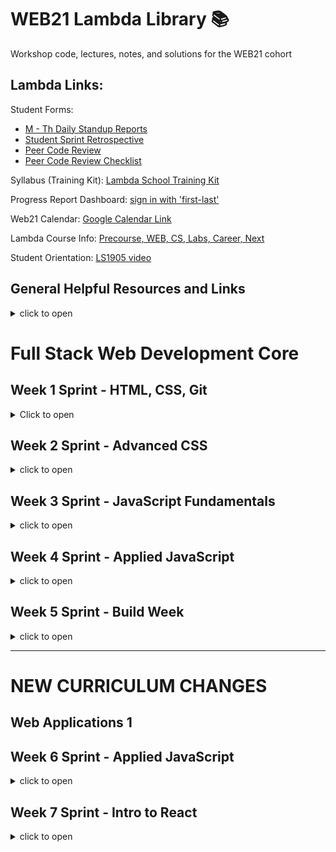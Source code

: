 # WEB21 Lambda Library 📚

Workshop code, lectures, notes, and solutions for the WEB21 cohort




## Lambda Links:


Student Forms:
- [M - Th Daily Standup Reports](https://airtable.com/shr8ZYuNjevMLRsxI)
- [Student Sprint Retrospective](https://airtable.com/shruSVU97eR6CHE5A)
- [Peer Code Review](https://airtable.com/shrVBzrhkcT6GqExr)
- [Peer Code Review Checklist](https://github.com/LambdaSchool/Peer-Code-Review-Checklist)

Syllabus (Training Kit): [Lambda School Training Kit](https://learn.lambdaschool.com/)

Progress Report Dashboard: [sign in with 'first-last'](https://dashboards.lambdaschool.com/students/)

Web21 Calendar: [Google Calendar Link](https://calendar.google.com/calendar/r?cid=bGFtYmRhc2Nob29sLmNvbV9zOWthNm9wMnU2cG43ZzkwNHNoNjJucTVza0Bncm91cC5jYWxlbmRhci5nb29nbGUuY29t)

Lambda Course Info: [Precourse, WEB, CS, Labs, Career, Next](https://learn.lambdaschool.com/course/cs-fsw)

Student Orientation: [LS1905 video](https://youtu.be/i2FlKBBZtS0)


## General Helpful Resources and Links

<details><summary>click to open</summary>

Technical
- [CodePen](https://codepen.io/)
- [repl.it](https://repl.it)
- [JS Fiddle](https://jsfiddle.net/)
- [JSBin](http://jsbin.com/)
- [OneTab-Tab Manager - Chrome Extension](https://chrome.google.com/webstore/detail/onetab/chphlpgkkbolifaimnlloiipkdnihall?hl=en)
- [How To Install VSCode Extensions](https://www.youtube.com/watch?v=PmdbndOoKq4)
- [Emmet autofill in VSCode](https://code.visualstudio.com/docs/editor/emmet)
- [Emmet for most IDE's](https://emmet.io/)
- [ESLint | Code spell-checker](http://www.jslint.com/help.html)
- [Prettier | Code Formatter](https://prettier.io/)
- [VSCode shortcuts](https://code.visualstudio.com/shortcuts/keyboard-shortcuts-windows.pdf)
- [Rubber Duck Debugging](https://rubberduckdebugging.com/)
- [DevDocs](https://devdocs.io/)
- [GitHub BitBucket HTML Preview](https://htmlpreview.github.io/)

Personal Development
- [The Pomodoro Technique®](https://francescocirillo.com/pages/pomodoro-technique)
- [How to be great at asking coding questions](https://medium.com/@gordon_zhu/how-to-be-great-at-asking-questions-e37be04d0603)
- [How to ask good questions as a developer](https://dev.to/frontendmentor/how-to-ask-good-questions-as-a-developer-51j5)
- [How to ask good coding questions | Zell Liew](https://zellwk.com/blog/asking-questions/)
- [Good Engineering practices while working solo](https://blog.bitsrc.io/good-engineering-practices-while-working-solo-ad872e727af4)
- [Procrastination fears](https://zenhabits.net/procrastination-fears/)
- [Suicide Prevention Online Chat](http://chat.suicidepreventionlifeline.org/GetHelp/LifelineChat.aspx)
- [Post bootcamp job search story](https://www.freecodecamp.org/news/5-key-learnings-from-the-post-bootcamp-job-search-9a07468d2331/)
- [podcast | tricky conversation tone](https://www.askamanager.org/2018/04/what-your-tone-should-sound-like-in-tricky-work-conversations.html)
- [podcast | tone as a boss](https://www.askamanager.org/2018/07/what-should-your-tone-sound-like-when-youre-the-boss.html)

Job Search and Interviewing
- [CtCI-6th-Edition-JavaScript: Cracking the Coding Interview 6th Ed.](https://github.com/careercup/CtCI-6th-Edition-JavaScript)
- [remote.co | Remote Jobs](https://remote.co/remote-jobs/)
- [angelList | Tech & Startup Jobs](https://angel.co/jobs)
- [FlexJobs | Remote and Flexible Jobs](https://www.flexjobs.com/)

</details>



# Full Stack Web Development Core


## Week 1 Sprint - HTML, CSS, Git

<details><summary>Click to open</summary>

#### Day 1 (Tue May 28): User Interface 1 & 2

##### Training Kit Weekly Sprint Overview: [Intro to UI & Git](https://learn.lambdaschool.com/fsw/sprint/recfwzvi7qhma7xbg)
##### Training Kit Pre-Work: [User Interface 1](https://learn.lambdaschool.com/fsw/module/recl0IyzS2Vl89lZa/)
##### Training Kit Pre-Work: [User Interface 2](https://learn.lambdaschool.com/fsw/module/recGvXyWT6AvGtMHR/)

Topic | Lecture
------|---------
UI 1 & 2 | [🎥][UI 1&2L]

Utilities
* [Codepen](https://codepen.io/)
* [Repl.it](http://repl.it/)
* [PerfectPixel - Chrome Extension][PerfectPixel]
* [Pesticide - Chrome Extension][https://chrome.google.com/webstore/detail/pesticide-for-chrome/bblbgcheenepgnnajgfpiicnbbdmmooh?hl=en-US]
* [Git/Github Flow cheatsheet - Google Docs](https://docs.google.com/document/d/13qS0FImmfZ7rIAGHnu1_7R1Z8GiCrATAXTbgfw4x8XA/edit)

Helpful Resources & Links
* HTML:
  * [📖 HTML Basics](https://developer.mozilla.org/en-US/docs/Learn/Getting_started_with_the_web/HTML_basics)
  * [📓 SEMrush.com - How to Use Semantic HTML5](https://www.semrush.com/blog/semantic-html5-guide/)
  * [📓 Semantic HTML Tutorial | HTML & CSS Is Hard](https://internetingishard.com/html-and-css/semantic-html/)
  * [🎨 A Single Div](https://a.singlediv.com/)
  * [📘 The W3C Markup Validation Service](https://validator.w3.org/)

* CSS:
  * [📖 CSS Basics](https://developer.mozilla.org/en-US/docs/Learn/Getting_started_with_the_web/CSS_basics)
  * [🍽 CSS Diner - Where we feast on CSS Selectors!](https://flukeout.github.io/)
  * [🐠 SpeciFISHity (CSS Specificity)](http://www.standardista.com/css3/css-specificity/)
  * [CSS Tools: Reset CSS](https://meyerweb.com/eric/tools/css/reset/)
  * [📌 Color Picker online | hex Color Picker | html Color Picker](https://imagecolorpicker.com/)
  * [📌 OSX Color Picker](https://support.apple.com/guide/digital-color-meter/welcome/mac)
  * [📘 The W3C CSS Validation Service](https://jigsaw.w3.org/css-validator/)
  * [📝 WhatFont - Chrome Extension](https://chrome.google.com/webstore/detail/whatfont/jabopobgcpjmedljpbcaablpmlmfcogm?hl=en)

[UI 1&2L]: https://youtu.be/qWe8gXvC8KU
[PerfectPixel]: https://chrome.google.com/webstore/detail/perfectpixel-by-welldonec/dkaagdgjmgdmbnecmcefdhjekcoceebi?hl=en


#### Day 2 (Wed May 29): User Interface 3

##### Training Kit Pre-Work: [User Interface 3](https://learn.lambdaschool.com/fsw/module/recaVbBZhh8BTyMdM/)

Topic | Lecture | Code
------|---------| -----
UI 3 | [🎥][UI3L] | [⚙️][UI3C]

Helpful Resources & Links
* CSS flexbox:
  * [📖 Guide to Flexbox](https://css-tricks.com/snippets/css/a-guide-to-flexbox/)
  * [🐸 Flexbox Froggy](https://flexboxfroggy.com/)
  * [☢️ Flexbox Zombies](https://flexboxzombies.com/p/flexbox-zombies)
  * [🛡️ Flexbox Defense](http://www.flexboxdefense.com/)
  * [🦆 Quackit-Flexbox Examples](https://www.quackit.com/css/flexbox/examples/flexbox_website_layout_examples.cfm)
  * [👱🏻 Flexbox - Wes Bos free 20 video series](https://flexbox.io/)
  * [💪 FLEX: A simple visual cheatsheet for flexbox](http://flexbox.malven.co/)

* CSS Grid:
  * [🥕 Grid Garden](https://cssgridgarden.com/)
  * [🌸 CSS Zen Garden](http://csszengarden.com/)
  * [🐞 Grid Critters](http://www.gridcritters.com/)
  * [CSS Grid Layout Crash Course](https://www.youtube.com/watch?v=jV8B24rSN5o)
  * [👱🏻 CSS Grid - Wes Bos free video series](https://cssgrid.io/)
  * [CSS Grid mockup](https://cssgrid-generator.netlify.com/)

[UI3L]: https://youtu.be/sKpqyf1p5DY
[UI3C]:https://codepen.io/justsml/pen/LoJoVq?editors=0100


### Day 3 (Thu May 30): Git for Web Development

##### Training Kit Pre-Work: [Git for Web Dev](https://learn.lambdaschool.com/fsw/module/recudrqsgpwcepcms)

Topic | Lecture | Code
------|---------|-----------
Git for WD | [🎥][GitL] | -

Utilities
* [🐙 Octotree - Chrome Extension][octotree]

Helpful Resource Links
* Git/GitHub:
  * [Git - Download](https://git-scm.com/download/)
  * [Learn Git Branching](https://learngitbranching.js.org/)
  * [🐙 Github/Git Cheatsheet](https://github.github.com/training-kit/downloads/github-git-cheat-sheet.pdf)
  * [Git Cheat Sheet](https://www.git-tower.com/blog/git-cheat-sheet)
  * [A list of GUIs](https://git-scm.com/downloads/guis)
  * [🌳 Sourcetree | Free Git GUI for Mac and Windows](https://www.sourcetreeapp.com/)
  * [Atlassian | Git tutorials, workflows and commands](https://www.atlassian.com/git)
  * [🐙 GitHub | Caching your GitHub password in Git](https://help.github.com/en/articles/caching-your-github-password-in-git)
  * [🐙 GitHub | Connecting to GitHub with SSH](https://help.github.com/en/articles/connecting-to-github-with-ssh)
  * [YouTube | How To Setup SSH for GitHub](https://www.youtube.com/watch?v=3aKda-oXWc8)
  * [💩 Oh, shit, git!](https://ohshitgit.com/)
  * [Learn git concepts, not commands](https://dev.to/unseenwizzard/learn-git-concepts-not-commands-4gjc)
* Terminal/Command Line:
  * [🎓 Command Line 101](https://www.git-tower.com/learn/git/ebook/en/command-line/appendix/command-line-101)
  * [Command Line Cheat Sheet](https://www.git-tower.com/blog/command-line-cheat-sheet/)
  * [Oh-My-ZSH cheatsheet](https://github.com/robbyrussell/oh-my-zsh/wiki/Cheatsheet)
  * [Emmet Cheat Sheet](https://docs.emmet.io/cheat-sheet/)

[GitL]: https://youtu.be/qWe8gXvC8KU
[octotree]: https://chrome.google.com/webstore/detail/octotree/bkhaagjahfmjljalopjnoealnfndnagc?hl=en-US


#### Day 4 (Fri May 31): Sprint Challenge - CSS, Flexbox

##### [GitHub link: Sprint-Challenge--User-Interface](https://github.com/LambdaSchool/Sprint-Challenge--User-Interface)
##### Career Development: [LS1905 2nd Orientation](https://youtu.be/upvCDyefikE)

</details>




## Week 2 Sprint - Advanced CSS

<details><summary>click to open</summary>

##### Training Kit Weekly Sprint Overview: [Advanced CSS](https://learn.lambdaschool.com/fsw/sprint/recixiqgpgmdj81ms)
##### Training Kit Career Development: [Intro to Careers and the Tech Landscape](https://learn.lambdaschool.com/cd/sprint/recFsbIJCXzTlWydm)
##### Career Development Lecture: [Intro to Careers and the Tech Field](https://youtu.be/jX5f-yygH9k)
##### Training Kit Pre-Work: [Responsive Design 1](https://learn.lambdaschool.com/fsw/module/recudrqsgpwcepcms)

#### Day 5 (Mon Jun 3): Responsive Design 1

Topic | Lecture | Code | Slido | Solution
------|---------|------|-------|--------
RD 1 | [🎥][RD1L] | [⚙️][RD1C] | [📊][RD1S]| [🔐][RD1sol]

Helpful Resource Links
* [Xcode phone simulator](https://itunes.apple.com/us/app/xcode/id497799835?mt=12)
* [Blisk - Windows phone simulator](https://blisk.io/)
* [Window Resizer - Chrome Extension](https://chrome.google.com/webstore/detail/window-resizer/kkelicaakdanhinjdeammmilcgefonfh?hl=en)
* [Window Resizer – 🦊 Firefox Extension](https://addons.mozilla.org/en-US/firefox/addon/window-resizer-webextension/?src=search)
* [PerfectPixel – 🦊 Firefox Extension](https://addons.mozilla.org/en-US/firefox/addon/perfectpixel/?src=search)
* [Media Genesis | Popular Screen Resolutions](https://mediag.com/blog/popular-screen-resolutions-designing-for-all/)
* [Responsive Web Design - Learn to Code Advanced HTML & CSS](https://learn.shayhowe.com/advanced-html-css/responsive-web-design/)
* [Design Principles](https://webfieldmanual.com/design.html)

[RD1L]:https://youtu.be/K0JLBvHS4QU
[RD1C]:https://codepen.io/lambdaschool/pen/MdLdZb?editors=1100
[RD1S]:https://app.sli.do/event/xh7ivch8
[RD1sol]:https://codepen.io/lambdaschool/pen/84e04cc06a5d40b5398e8b6bcf0ce168



#### Day 6 (Tue Jun 4): Responsive Design 2

##### Training Kit Pre-work: [Responsive Design 2](https://learn.lambdaschool.com/fsw/module/rece3iqptdxavi0dw)

Topic | Lecture | Code | Slido
------|---------|------|-------
RD 1 | [🎥][RD2L] | [⚙️][RD2C] | [📊][RD2S]

Helpful Resource Links
* [📐 Font sizing with rem - Snook.ca](https://snook.ca/archives/html_and_css/font-size-with-rem)
* [📐 Guide: EM vs REM vs PX. Which should you use?](https://engageinteractive.co.uk/blog/em-vs-rem-vs-px)
* [📐 CSS Font Sizing: Pixels vs Em vs Rem vs Percent vs Viewport Units][CSS Font Sizing]
* [📱 Rethinking the Mobile Web by Yiibu](https://www.slideshare.net/bryanrieger/rethinking-the-mobile-web-by-yiibu/)
* [HTML5 UP! Responsive HTML5 and CSS3 Site Templates](https://html5up.net/)
* [Responsive CSS Flexbox Designs](https://webdevtrick.com/responsive-css-flexbox/)
* [🖼 Unsplash | Free Stock Images](https://unsplash.com/)
* [🖼 Pexels | Free stock photos](https://www.pexels.com/)
* [🖼 Barnimages | Free Stock Photos](https://barnimages.com/)
* [🎨 Paletton | Color Scheme Designer](http://paletton.com/)
* [FontAwesome | Icon gallery](https://fontawesome.com/icons?d=gallery)
* [🐙 GitHub Pages | Host a site directly from your repo](https://pages.github.com/)
* [GSAP, the standard for JavaScript HTML5 animation | GreenSock](https://greensock.com/)
* [Netlify: All-in-one platform for automating modern web projects.](https://netlify.com/)

[RD2L]:https://youtu.be/lICEmlVEFxk
[RD2C]:https://codepen.io/justsml/pen/joJjXm?editors=1100
[RD2S]:https://app.sli.do/event/rabelpjr
[CSS Font Sizing]:https://medium.com/@madhum86/css-font-sizing-pixels-vs-em-vs-rem-vs-percent-vs-viewport-units-b1485716afe7

#### Day 7 (Wed Jun 5): Preprocessing 1

##### Training Kit Pre-Work: [Preprocessing 1](https://learn.lambdaschool.com/fsw/module/reculyBhIYkuoBRqh/)

Topic | Lecture | Code
------|---------|------
PP1 | [🎥][PP1L] | [⚙️][PP1C]

Helpful Resource Links
* [Getting Started with LESS.js](http://lesscss.org/)
* [🔍 Color Identifier](http://chir.ag/projects/name-that-color)
* [ColorPick | Chrome Ext](https://chrome.google.com/webstore/detail/colorpick-eyedropper/ohcpnigalekghcmgcdcenkpelffpdolg?hl=en)
* [🖍 ColorSpace | CSS Gradient Color Generator](https://mycolor.space/gradient?ori=to+right+top&hex=%23099FD4&hex2=%23D012EB&sub=1)
* [😎 Coolers | color scheme generator](https://coolors.co/)
* [🤖 AI color palette generator](http://colormind.io/)
* [🎨 Adobe | Color Wheel](https://color.adobe.com/create/color-wheel/)
* [10 LESS CSS Examples you should steal](https://mayvendev.com/blog/10-less-css-examples-you-should-steal-for-your-projects)

[PP1L]:https://youtu.be/VNvtgU0YJfU
[PP1C]:https://codepen.io/justsml/pen/qGGBdP


#### Day 8 (Thur Jun 6): Preprocessing 2

##### Training Kit Pre-Work: [Preprocessing 2] (https://learn.lambdaschool.com/fsw/module/rec1hRu3bO6L0uxn2/)

Topic | Lecture | slido | Code
------|---------|-------|-----
PP2 | [🎥][PP2C] | [📊][PP2S] | [⚙️][PP2C]

Helpful Resource Links
* [CSS Tricks | Useful CSS3 LESS Mixins](https://css-tricks.com/snippets/css/useful-css3-less-mixins/)
* [📚 LESS Function Library](http://lesscss.org/functions/)
* [MDN | CSS Overflow](https://developer.mozilla.org/en-US/docs/Web/CSS/overflow)
* [less-watch-compiler source code](https://github.com/jonycheung/deadsimple-less-watch-compiler)

[PP2L]:https://youtu.be/edR6WhgRZ90
[pp2S]:https://app.sli.do/event/37bipwye
[PP2C]:https://codepen.io/justsml/pen/YbozVa


#### Day 9 (Fri Jun 7): Sprint Challenge - Media Queries, pre-processors

</details>






## Week 3 Sprint - JavaScript Fundamentals

<details><summary>click to open</summary>

#### Day 10 (Mon Jun 10): JavaScript 1

##### Training Kit Weekly Sprint Overview: [JavaScript Fundamentals](https://learn.lambdaschool.com/fsw/sprint/recclZwJxMU8kUngT)

##### Career Development: [Team Dynamics and Feedback](https://youtu.be/qJ1OYfsBri4)

##### Training Kit Pre-Work: [JavaScript 1](https://learn.lambdaschool.com/fsw/module/recCT3KJYTIRYwQMh/)

Topic | Lecture | Slido | Guided Project
------|---------|-------|--------------
JS 1 | [🎥][JS1L] | [📊][JS1S] [⚙️][JS1C]

Solutions | Code
----------|------
Objects   | [🔐](https://codepen.io/lambdaschool/pen/cf6f87c54714773bb313da58f696197f?editors=0010)
Arrays    | [🔐](https://codepen.io/lambdaschool/pen/62df2a0d481e9a045ae5c012ff44efab?editors=0010)
ES6 Function | [🔐](https://codepen.io/lambdaschool/pen/ddfe8ceb27e5ec57eecebef59d239dcf?editors=0010)

Helpful Resource Links
* [var, let or const?](https://hackernoon.com/js-var-let-or-const-67e51dbb716f)
* [Code Runner for VSCode](https://marketplace.visualstudio.com/items?itemName=formulahendry.code-runner)
* [🍐 Article on Pair Programming](https://hackernoon.com/a-pair-is-better-than-one-e9d4514add9f)
* [JS Built-in Functions](https://www.tutorialspoint.com/javascript/javascript_builtin_functions.htm)
* [➡️ When not to use arrow funcs](https://wesbos.com/arrow-function-no-no/)

[JS1L]:https://youtu.be/idRFLPnQ7QU
[JS1S]:https://app.sli.do/event/k7cycfcl
[JS1C]:https://repl.it/@justsml/Web21-JS-Is-Magic

#### Day 11 (Tues Jun 11): JavaScript 2

##### Training Kit Pre-Work: [JavaScript 2](https://learn.lambdaschool.com/fsw/module/rec1oaBmEoSilO2yf/)

Topic | Lecture | slido | Code | Guided Project
------|---------|-------|------|---------------
JS 2  | [🎥][JS2L] | [📊][JS2S] | [⚙️][JS2C] | [⚙️][JS2P]

Solutions | Code
----------|------
Callbacks | [🔐](https://codepen.io/lambdaschool/pen/49562e7cfe889123d48be0351d225b5f)
Array Methods | [🔐](https://codepen.io/lambdaschool/pen/4619a4477cefcbf288b1534eafd3bd3b)
Closures  | [🔐](https://codepen.io/lambdaschool/pen/be333bfa58bc5118241c5d6f18fffc8b?editors=0010)

Helpful Resource Links
* [👟 Code Runner - VSCode Extension](https://marketplace.visualstudio.com/items?itemName=formulahendry.code-runner)
* [Traversy Media | HoF & Arrays](https://www.youtube.com/watch?v=rRgD1yVwIvE&t=1025s)
* [Useful Docs for Front-End Devs](https://link.medium.com/V6mnJQ2WqX)
* [Techsith | Closure Tutorial](https://www.youtube.com/watch?v=71AtaJpJHw0)
* [Techsith | Callbacks Tutorial](https://www.youtube.com/watch?v=pTbSfCT42_M&amp;t=138s)
* [FCC | map method to extract data from an array](https://learn.freecodecamp.org/javascript-algorithms-and-data-structures/functional-programming/use-the-map-method-to-extract-data-from-an-array)
* [Build Array Methods from Scratch](https://scotch.io/tutorials/coding-exercise-build-javascript-array-methods-from-scratch)
* [Callback Examples by Lambda Student](https://repl.it/@sdoylelambda/Callback-Cheat-Sheet)
* [💛 MPJ | Closures](https://youtu.be/CQqwU2Ixu-U)
* [🏊‍ Deep Dive on Closure](https://medium.com/dailyjs/i-never-understood-javascript-closures-9663703368e8)
* [🚂 Coding Train Closures walkthrough](https://youtu.be/-jysK0nlz7A)
* [Simple Closures](http://javascriptissexy.com/understand-javascript-closures-with-ease/)
* [FCC | Article on Closures](https://medium.freecodecamp.org/lets-learn-javascript-closures-66feb44f6a44)
* [FCC | Functional Programming](https://learn.freecodecamp.org/javascript-algorithms-and-data-structures/functional-programming/use-the-map-method-to-extract-data-from-an-array)
* [FCC | OOP & Closures](https://learn.freecodecamp.org/javascript-algorithms-and-data-structures/object-oriented-programming/use-closure-to-protect-properties-within-an-object-from-being-modified-externally/)
* [MDN | JS OOP for beginners](https://developer.mozilla.org/en-US/docs/Learn/JavaScript/Objects/Object-oriented_JS)

[JS2L]:https://youtu.be/LgZmnDVVTCg
[JS2S]:https://app.sli.do/event/lkhfoqwf
[JS2C]:https://repl.it/@justsml/Web21-Callbacks
[JS2P]:https://repl.it/@justsml/Web21-JS-II

#### Day 12 (Wed Jun 12): JavaScript 3

##### Training Kit Pre-Work: [JavaScript 3](https://learn.lambdaschool.com/fsw/module/rec0AWuNLezbpit7m/)

Topic | Lecture | Guided Project | Breakout Code
------|---------|----------------|-------------
JS3   | [🎥][JS3L] | [⚙️][JS3C] | [⚙️][JS3B]

Helpful Resource Links
* [🐶 Tyler McGuiness | WTF is 'this'](https://youtu.be/zE9iro4r918)
* [The Net Ninja | Prototype](https://www.youtube.com/watch?v=Fsp42zUNJYU)
* [📑 JS Cheat Sheet](https://websitesetup.org/javascript-cheat-sheet/)
* [🚂 The Coding Train | Prototypes in JS 2017](https://www.youtube.com/watch?v=hS_WqkyUah8&amp=&t=502s)
* [🚂 The Coding Train | Prototype Inheritance 2019](https://www.youtube.com/watch?v=CpmE5twq1h0)
* [Udemy | Web Dev Course](https://www.udemy.com/complete-web-development-course/learn/lecture/3920874?start=0#overview)
* [Mock data generator](https://mockaroo.com/)
* [8 Must-know JS Array Methods](https://www.youtube.com/watch?v=R8rmfD9Y5-c)

[JS3L]:https://youtu.be/2mUtMw-tR6M
[JS3C]:https://repl.it/@justsml/Web21-JS-III
[JS3B]:https://repl.it/@justsml/Practice-Explicit-binding


#### Day 13 (Thu Jun 13): JavaScript 4

##### Training Kit Pre-Work: [JavaScript 4](https://learn.lambdaschool.com/fsw/module/recyS588eOvVUKAMc/)

Topic | Lecture | Slido | Guided Project | Breakout Challenge | Breakout Solution
------|---------|-------|----------------|--------------------|-----------
JS 4  | [🎥][JS4L]|[📊][JS4S]|[⚙️][JS4P] | [⚙️][JS4C] | [🔐][JS4CS]

Solution | Code
---------|-----
Classes  | [🔐](https://codepen.io/lambdaschool/pen/9fb304ca3c9270824be8e9f2d20998dc?editors=0012)


Helpful Resource Links
* [Traversy Media | OOP Crash course](https://youtu.be/vDJpGenyHaA)
* [💛MPJ/Fun Fun Function | Object Creation](https://www.youtube.com/playlist?list=PL0zVEGEvSaeHBZFy6Q8731rcwk0Gtuxub)
* [💛MPJ/Fun Fun Function | Compostion over Inheritance](https://www.youtube.com/watch?v=wfMtDGfHWpA)
* [JS Fundamentals Study Guide by Lambda PM](https://codepen.io/x-zen/pen/PrPKLQ)
* [Code Step-through Visualizer](http://pythontutor.com/)
* [snapshot drawing tool](http://snappy-app.com/)
* [JS class inheritance](https://javascript.info/class-inheritance)
* [Evolution of Callbacks, Promises and Async/Await](https://www.youtube.com/watch?v=gB-OmN1egV8)
* [Formatting Markdown Files](https://guides.github.com/features/mastering-markdown/)
* [Travery Media | Classes and Inheritance](https://www.youtube.com/watch?v=RBLIm5LMrmc)

[JS4L]:https://youtu.be/OQE8iimr8CQ
[JS4S]:https://app.sli.do/event/isnvtpyv
[JS4P]:https://repl.it/@justsml/Web21-JS-IV
[JS4C]:https://repl.it/@justsml/Web21-JS-IV-Breakout-Challenge
[JS4CS]:https://repl.it/@kristinbarr/Web21-JS-IV-Breakout-Challenge

#### Day 14 (Fri Jun 14): Sprint Challenge - JavaScript Fundamentals

 ##### [Sprint-Challenge: JS Fundamentals]()

  </details>







## Week 4 Sprint - Applied JavaScript

<details><summary>click to open</summary>

#### Day 15 (Mon Jun 17): DOM 1

##### Career Development: [Financial Planning, Offers, and Negotiations](https://youtu.be/L-UX0pkVuVc)

Helpful Career Development Links:
* [Money Budgeting blog](https://www.mrmoneymustache.com/)
* [Budgeting Spreadsheet](https://docs.google.com/spreadsheets/d/1Avpn9zSrcvMbWCr7FomzHRuPHGAOTnc3tZ_x7nwNb2c/edit?usp=sharing)
* [You need a budget](https://www.youneedabudget.com/)
* [Simple | Online Banking With Built-In Budgeting & Saving Tools](https://www.simple.com/)

##### Training Kit Weekly Sprint Overview: [Applied JS](https://learn.lambdaschool.com/fsw/sprint/recPSZMPrmESUYo2C)

##### Training Kit Pre-Work: [DOM 1](https://learn.lambdaschool.com/fsw/module/rectn5PUU5ubcQkPu/)

Topic | Lecture | Slido | Guided Project | Project Solution
------|---------|-------|----------------|-----------------
DOM 1 |[🎥][DOM1L]|[📊][DOM1S]|[⚙️][DOM1C]|[🔐][DOM1sol]

Helpful Resource Links:
* [Live DOM viewer](https://software.hixie.ch/utilities/js/live-dom-viewer/)
* [Eloquent JS - DOM](https://eloquentjavascript.net/14_dom.html)
* [MDN | 'document' docs](https://developer.mozilla.org/en-US/docs/Web/API/Document)
* [MDN | DOM](https://developer.mozilla.org/en-US/docs/Web/API/Document_Object_Model)
* [MDN | NodeList](https://developer.mozilla.org/en-US/docs/Web/API/NodeList)
* [MDN | Node.textContent](https://developer.mozilla.org/en/docs/Web/API/Node/textContent)
* [FCC | JavaScript ES6, ES7, ES8 (Full Course)](https://www.youtube.com/watch?v=nZ1DMMsyVyI)
* [mmtuts | Event Listeners and Events in JS](https://www.youtube.com/watch?v=jqU3uaRgQyQ)
* [Preventing cross-site scripting attacks when using innerHTML](https://gomakethings.com/preventing-cross-site-scripting-attacks-when-using-innerhtml-in-vanilla-javascript/)

[DOM1L]:https://youtu.be/2Vu09Wmy08A
[DOM1S]:https://app.sli.do/event/bphrdakg
[DOM1C]:https://codepen.io/kbarr/pen/MMJqbW
[DOM1sol]:https://codepen.io/lambdaschool/pen/16f3967e2c9436b589c5c6c63e8efe5f?editors=0010


#### Day 16 (Tues Jun 18): DOM 2

##### Training Kit Pre-Work: [DOM 2](https://learn.lambdaschool.com/fsw/module/recJWv3RIfa4NFXbn/)

Topic | Lecture | slido | Guided Project | Breakout Challenge
------|---------|-------|----------------|-------------------
DOM 2 |[🎥][DOM2L]|[📊][DOM2S]|[⚙️][DOM2C]|[⚙️][DOM2B]

Helpful Resource Links
* [Dan Levy | Intro to JS Events](https://youtu.be/187vctOVhPg)
* [Dan Levy | Intro to JS Events Draft 1](https://youtu.be/ULSxBLOdhBM)
* [FCC | Event Listeners with Beau](https://www.youtube.com/watch?v=F3odgpghXzY)
* [W3Schools | DOM event listener](https://www.w3schools.com/js/js_htmldom_eventlistener.asp)
* [Bubbling and Capturing](http://javascript.info/bubbling-and-capturing)
* [Sitepoint | Event Bubbling and Propogation](https://www.sitepoint.com/event-bubbling-javascript/)
* [StackOv | Difference between HTMLCol, NodeList, arrs of objs](https://stackoverflow.com/questions/15763358/difference-between-htmlcollection-nodelists-and-arrays-of-objects)
* [Josh Knell | DOM 2 lecture](https://youtu.be/rfy9ULTXK-4)

[DOM2L]:https://youtu.be/36zE1Oz743g
[DOM2S]:https://app.sli.do/event/dniy2gac
[DOM2C]:https://codepen.io/kbarr/pen/dBNqXz
[DOM2B]:https://codepen.io/kbarr/pen/mZRGPX




#### Day 17 (Wed Jun 19): Components 1

##### Training Kit Pre-Work: [Components 1](https://learn.lambdaschool.com/fsw/module/rec847sNXZX9CVDNl/)

Topic | Lecture | slido | Guided Project | Guided Solution
------|---------|-------|----------------|----------------
Components 1|[🎥][COM1L]|[📊][COM2S]|[⚙️][COM1C]|[🔐][COM1sol]

Helpful Resource Links
* [How to Create Tabs with Vanilla JavaScript](https://www.youtube.com/watch?v=rSEgjpMZXIc)
* [5 Stages of learning](https://zellwk.com/blog/stages-of-learning/)
* [Animista | CSS Animations](http://animista.net/)
* [CS10 JOsh Knell | Greensock intro](https://youtu.be/L3xT_etgz9g)
* [Josh Knell | Components 1 Lecture](https://www.youtube.com/watch?v=7y8dBVzBm5s)

[COM1L]:https://youtu.be/_wzOcMTzPbY
[COM2S]:https://app.sli.do/event/x67jo2nh
[COM1C]:https://codepen.io/kbarr/pen/vqgejB
[COM1sol]:https://codepen.io/kbarr/pen/pXNqJz


#### Day 18 (Thu Jun 20): Components 2

##### Training Kit Pre-Work: [Components 2](https://learn.lambdaschool.com/fsw/module/recd6kDKS6eMapSRq/)

Topic | Lecture | Slido | Guided Proj(Accordian) | Guided Proj Solution
------|---------|-------|----------------|--------------------
Components 2|[🎥][COM2L]|[📊][COM2S]|[⚙️][COM2C]|[🔐][COM2sol]

Helpful Resource Links
* [CSS Tricks | #20: Data! data-*! .data()! .attr(data-*)!](https://css-tricks.com/lodge/learn-jquery/20-data-data-data-attrdata/)
* [Custom Data Attributes HTML JS CSS Tutorial](https://www.youtube.com/watch?v=3r7dkLersKA)

[COM2L]:https://youtu.be/NDxFtts4zjs
[COM2S]:https://app.sli.do/event/x9kogsnr
[COM2C]:https://codepen.io/kbarr/pen/KjaxVL
[COM2sol]:https://codepen.io/kbarr/pen/EBZePK


#### Day 19 (Fri Jun 21): Sprint Challenge - Applied JavaScript

##### [GitHub Link: Sprint-Challenge-Applied-Javascript](https://github.com/LambdaSchool/Sprint-Challenge-Applied-Javascript)

  </details>




## Week 5 Sprint - Build Week

<details><summary>click to open</summary>

#### Build Week Docs

* [Build Week: Culture Document](https://www.notion.so/Build-Week-Culture-Document-19e679fc1a284b668d8132dd8d7228cd)

* [Build Week Milestones](https://www.notion.so/Build-week-Schedule-and-Daily-Milestones-7f0aca2ad598459fa4492fdac9881d5b)

* [Build Week: Web UI Interface Developer Role](https://www.notion.so/lambdaschool/Web-UI-Developer-Role-9978e2084bcc45a7a182638acf38b956)

* [Build Week: Web Foundations Rubric(Google Doc)](https://docs.google.com/spreadsheets/d/1BbdmSMUdzURMo0wcsr4XSKvegDgB28WkK2wnjmORzDo/edit#gid=0)

* [Build Week: Product List Airtable](https://airtable.com/shrzk3diKxkbWb5oA/tblM1xaStqkbmK0ou?blocks=hide)

#### Career Development
* Maintain Strong Social Media Presence [Careers 2.0 - Social Media: The Lambda Way](https://youtu.be/AdAA9d5vCaE)


Helpful Resource Links
* [Marketing Site Design Inspiration](https://www.awwwards.com/websites/bootstrap/?page=1)
* [Dribbble | Marketing Site Designs](https://dribbble.com/search?q=marketing+site+design)
* [HTML5UP | template websites](https://html5up.net/)
* [UnSplash | Free Stock Photos](https://unsplash.com/search/photos/marketing)
* [Pexels | Free Stock Photos](https://www.pexels.com/)
* [Undraw.co | Illustrations](https://undraw.co/illustrations)
* [Cool Triangle BG generator](https://trianglify.io/)
* [CSS clip-path generator](https://bennettfeely.com/clippy/)
* [Icon Collections](https://iconmonstr.com/)
* [FlatIcon pattern maker](https://pattern.flaticon.com/)
* [lorem ipsum](https://www.lipsum.com/))
* [Bob Ross Lorem Ipsum](https://www.bobrosslipsum.com/)

**Monday - Milestones**
- Marketing landing page scaffolded with common layout structure implemented
- Mobile screen width features starting to come into play
- Lorem ipsum can be used to fill in your content on your pages. Links listed below

**Tuesday - Milestones**
- Marketing site including all pages fully responsive to Mobile and Desktop screen widths
- All pages laid out all that's left for each page are styling tweaks
- Marketing "Login" call to action links user to the Deployed React app login screen

**Wednesday - Milestones**
- Marketing site replace placeholder copy with description of product. Be creative here. Really try and describe your project, your project's features and of course have a cool "About Us" page with relevant copy that describes your team members and their roles.
- All marketing site pages fully responsive and built out, may still need to polish up styling and layout.

**Thursday - Milestones**
- **All Team Members -**
  - Strong emphasis on bug fixes and UI/UX.
- **Web**
  - If your Front end needs help, mob program. All web members in the group could be able to contribute to finalizing the styles.
- **All Team Members**
  - Document your projects within the Readme files in their Github repositories. Without having to talk to you specifically, any developer should be able to install, contribute to, and run your project based on the descriptions found in your readme.

**Friday - FEATURE FREEZE + Demo Day**
- Morning Time before Lunch is all dedicated to polish and Demo Day prep
  - There will be a sign up sheet delivered to sign up to demo in the hour long school-wide demo
- There will be a school wide demo held on Friday for 1 hour during the morning
  - Students will volunteer their projects to be demoed to their PMs
  - Only 10 Projects will be demoed across the entire student body
- Group wide demos will take place in your PM groups - PMs will use the project rubric to assign a score.
- Sprint Retrospective to happen before students break for the week

  </details>

---

# NEW CURRICULUM CHANGES
## Web Applications 1

## Week 6 Sprint - Applied JavaScript

<details><summary>click to open</summary>

##### Training Kit Weekly Sprint Overview: [Applied Javascript](https://learn.lambdaschool.com/web2/sprint/recPSZMPrmESUYo2C)

##### Career Development:[Portfolios and Artifacts Lecture](https://youtu.be/WXuvOYJ7yEQ)
>* [Portfolio rubric](https://drive.google.com/file/d/1g24hcozfJLAMPHIlFRo2RDFstpiZW-p8/view)
>* [Blog rubric](https://drive.google.com/file/d/1ovpUZXfzv9YetKVuFFLBIuCrf4uV396u/view?usp=sharing)
>* [GitHub rubric](https://drive.google.com/file/d/1JOSIkz7PxLqs-xeT7xenLFnviDHrBXdF/view?usp=sharing)
>* [App Store/Google Play Store rubric](https://drive.google.com/file/d/1RiMf5gFViTHKD0j6jrCApYi9XvVaERS-/view?usp=sharing)
>* [Social media rubric](https://drive.google.com/file/d/1CNfnQ-r6GV3vjx-8t0h8FbReczzRChth/view?usp=sharing)
>* [Lambda Portfolio and Artifacts PDF](https://lambdaschoolstudents.slack.com/files/UH6FW7AG0/FL9TZPBU6/portfolio_and_artifacts.pdf)

next week: [Team Dynamics and Feedback](https://youtu.be/qJ1OYfsBri4)


#### Day 25 (Mon Jul 8): DOM 1

##### Training Kit Pre-Work: [DOM 1](https://learn.lambdaschool.com/web2/module/rectn5PUU5ubcQkPu/)

Learning objectives:
- Explain what the DOM is, and how it relates to an html page
- Use DOM selectors, and describe the differences in the behavior of each.
- Use different properties and methods to manipulate a selected element.
- create a new element, manipulate it, and add it to the DOM

Topic | Lecture | Slido | Guided Project
------|---------|-------|--------------
DOM 1 revisited|[🎥][DOM1L2]|[📊][DOM1S2]|[⚙️][DOM1C2]

Helpful Resource Links
* [CSS Diner game](https://flukeout.github.io/)
* [adtrak | CSS selectors cheatsheet](https://www.adtrak.co.uk/blog/the-ultimate-css-selectors-cheatsheet/)
* [Adam Marsden | CSS Cheatsheet](https://adam-marsden.co.uk/css-cheat-sheet)
* [Learn the Web | CSS Cheatsheet](https://learn-the-web.algonquindesign.ca/topics/css-selectors-units-cheat-sheet/#selectors)
* [devhints | CSS Cheatsheet](https://devhints.io/css)
* [Medium | Things nobody taught me about CSS](https://medium.com/@devdevcharlie/things-nobody-ever-taught-me-about-css-5d16be8d5d0e)
* [Blockchain - learn to code on Etherium](https://cryptozombies.io/)
* [Blockchain tech explained (2 hr course)](https://www.youtube.com/watch?v=qOVAbKKSH10&feature=youtu.be)
* [Reactive UI's with VanillaJS - Part 1: Pure Functional Style | CSS-Tricks](https://css-tricks.com/reactive-uis-vanillajs-part-1-pure-functional-style/)

[DOM1L2]:https://youtu.be/twG9NXJXh4A
[DOM1S2]:https://app.sli.do/event/76pxgoxc
[DOM1C2]:https://codepen.io/justsml/pen/gNQpVK


#### Day 26 (Tue Jul 9): DOM 2

##### Training Kit Pre-Work: [DOM 2](https://learn.lambdaschool.com/web2/module/recJWv3RIfa4NFXbn/)

Learning objectives:
- Explain what events are in the browser window, and how event listeners can listen for those events.
- add event listeners and event handlers to elements.
- recognize event propagation and the method used to prevent it.

Topic | Lecture | Slido | Guided Project
------|---------|-------|----------------
DOM 2 revisited|[🎥][DOM2L2]|[📊][DOM2S2]|[⚙️][DOM2C2]

Breakout Challenge | Breakout Solution
-------------------|------------
[⚙️ Madlib exercise][DOM2BC2] | [🔐][DOM2BS2]

After Hours w Henry Blevins | Code
----------------------------|----------
[array exercises and dom I timer][DOM2AH]|[-][DOM2AHS]

Helpful Resource Links
* [🐶 HTTP STATUS DOGS](https://httpstatusdogs.com/)
* [DAD JOKES using splitting.js & css vars to animate](https://codepen.io/cobra_winfrey/pen/PrXzmB)
* [bubbling and capturing](http://javascript.info/bubbling-and-capturing)
* [Vanilla JS Stopwatch Script](https://medium.com/@olinations/an-accurate-vanilla-js-stopwatch-script-56ceb5c6f45b)

[DOM2L2]:https://youtu.be/4HmHhKYTzog
[DOM2S2]:https://app.sli.do/event/w7epbvt3
[DOM2C2]:https://codepen.io/justsml/pen/GbPrbP
[DOM2BC2]:https://codepen.io/cgorton/pen/ewbgLZ?editors=1010
[DOM2BS2]:https://codepen.io/cgorton/pen/XLyBaj?editors=1010
[DOM2AH]:https://youtu.be/VDPXEBS51RQ

#### Day 27 (Wed Jul 10): Components 1

##### Training Kit Pre-Work: [Components 1](https://learn.lambdaschool.com/web2/module/rec847sNXZX9CVDNl/)

Learning objectives:
- describe what a component is and identify different parts of a component
- write a function that utilizes createElement and returns a new DOM element
- iterate over a list of data creating a new component for each item and attaching that component to the DOM

Topic | Lecture | Slido | Guided Project
------|---------|-------|--------------
Comp 1 revisited|[🎥][COM1L2]|[📊][COM1S2]|[⚙️][COM1C2]

After Hours w Henry Blevins |
----------------------------|
[components I - Newsfeed functional components][COM1AH]

[COM1L2]:https://youtu.be/-0UnYJ-cC-Q
[COM1S2]:https://app.sli.do/event/dhaoulfj
[COM1C2]:https://codepen.io/justsml/pen/ormGxO
[COM1AH]:https://www.youtube.com/watch?v=pXSNKbQ68a4&feature=youtu.be


#### Day 28 (Wed Jul 11): Components 2

##### Training Kit Pre-Work: [Components 2](https://learn.lambdaschool.com/web2/module/recd6kDKS6eMapSRq)

Learning objectives:
- understand and utilize asynchronous Javascript and Promises.
- understand HTTP requests and get data from a server using axios.
- iterate over a list of data received from a server, creating a set of components and adding them to the DOM.

Topic | Lecture | Slido | Guided Project
------|---------|-------|--------------
Comp 1 revisited|[🎥][COM2L2]|[📊][COM2S2]|[⚙️][COM2C2]

After Hours w Henry Blevins | Code
----------------------------|------
[components II github cards][COM2AH]|[⚙️][COM2AHS]

Helpful Resource Links
* [Eloquent JavaScript | Asynchronous Programming](https://eloquentjavascript.net/11_async.html)
* [Todd Motto | A collective list of free APIs](https://github.com/public-apis/public-apis)
* [n0shake | A public list of APIs](https://github.com/n0shake/Public-APIs)
* [Dog API](https://dog.ceo/dog-api/)
* [JS Promises for Dummies](https://scotch.io/tutorials/javascript-promises-for-dummies)
* [Frontend Masters | JS New Hard Parts](https://frontendmasters.com/courses/javascript-new-hard-parts/)
* [JSON Viewer Chrome Extension](https://chrome.google.com/webstore/detail/json-viewer/gbmdgpbipfallnflgajpaliibnhdgobh?hl=en-US)
* [What is HTTP?](https://www.webopedia.com/TERM/H/HTTP.html)
* [JavaScript Promises in 10 minutes](https://youtu.be/DHvZLI7Db8E)
* [javascript.info | promise basics](https://javascript.info/promise-basics)
* [A Simple Guide to ES6 Promises | codeburst](https://codeburst.io/a-simple-guide-to-es6-promises-d71bacd2e13a)
* [Fetch vs. Axios for making http requests](https://medium.com/@thejasonfile/fetch-vs-axios-js-for-making-http-requests-2b261cdd3af5)
* [Dan Levy | You May Not Need Axios](https://danlevy.net/you-may-not-need-axios/)
* [How to read your way to becoming a better developer](https://www.freecodecamp.org/news/how-to-read-your-way-to-becoming-a-better-developer-b6432fa5bc0c/)


[COM2L2]:https://youtu.be/sx5lL6v94hI
[COM2S2]:https://app.sli.do/event/3bq6gip2
[COM2C2]:https://codepen.io/justsml/pen/rERJPZ
[COM2AH]:https://youtu.be/NsiQoi4OXcM
[COM2AHS]:https://github.com/Blevs/github-usercard


#### Day 29 (Fri Jul 12): Sprint Challenge - Applied JavaScript

##### [GitHub Link: Sprint-Challenge-Applied-Javascript](https://github.com/LambdaSchool/Sprint-Challenge-Applied-JavaScript-v2)

##### Lambda Expert Panel [July 2019 recording (second half)](https://youtu.be/aNv7OpFLSVI)

</details>



## Week 7 Sprint - Intro to React

<details><summary>click to open</summary>

##### Training Kit Weekly Sprint Overview: [Intro to React](https://learn.lambdaschool.com/fsw/sprint/recYL2HDPPpkDmGEm)

##### Career Development: [LinkedIn Presentation | Caitlin Forehand]()
>* [LinkedIn Presentation Slides](https://docs.google.com/presentation/d/1fRAeas776uOTb6OjiVu2qzO8UEORICyEoi2uHwUkshg/edit?usp=sharing)
>* [Setting up your LinkedIn Profile](https://docs.google.com/document/d/1Gp4ZjEwRUY2a1dcbXK0Ml5LE4ZzWRnUjHa9pJnNFIpo/edit)
>* [Cold Outreach Templates](https://docs.google.com/document/d/1owl_mvOeXt08TfEQlfYGimRzQ9QIDLY1ewBgK7SHC5I/edit)



#### Day 30 (Mon Jul 15): React Components and Component State

##### [Training Kit Pre-Work](https://learn.lambdaschool.com/fsw/module/recZau7hH8vzww14N/)

Learning objectives:
- describe ReactJS and the problems that it tries to solve
- explain what components are and how they work in React
- explain what state is in web applications and demonstrate how to make a React component stateful
- change the state of the component with a click listener

Topic | Lecture | Slido | Guided Project
------|---------|-------|--------------
React Comps & State |[🎥][RCL]|[📊][RCS]|[⚙️][RCP]
[RCL]:https://youtu.be/sQutrpLPKcw
[RCS]:https://app.sli.do/event/ow6dvndj
[RCP]:https://codesandbox.io/s/web21-intro-react-17ylt

After Hours w Henry Blevins | code
----------------------------|------
[React: vanilla components to JSX][RCAH]|[⚙️](RCAHC)
[RCAH]:https://youtu.be/RvHuPA7xT5A
[RCAHC]:https://github.com/Blevs/qa-7-16-19

Helpful Resource Links
* [React Docs | Getting Started](https://reactjs.org/docs/getting-started.html)
* [React Hooks - Use state(get started)](https://www.youtube.com/watch?v=-G43PbpmGrA)
* [What problems does React solve?](https://scotch.io/@anitashah/what-problems-does-reactjs-solve-when-must-you-select-reactjs)
* [Chrome Extension | React Dev Tools](https://chrome.google.com/webstore/detail/react-developer-tools/fmkadmapgofadopljbjfkapdkoienihi?hl=en)
* [Babel.js to see React handle JSX](https://bit.ly/2LQuPXo)
* [javscript.io | Import and Export](http://javascript.info/import-export)
* [Coding Games and Programming Challenges](https://www.codingame.com/playgrounds/6450/destructuring-objects-and-arrays-in-js)
* [Wes Bos | Dead Simple Intro to Destructuring](https://wesbos.com/destructuring-objects/)
* [ES6 Destructuring: The Complete Guide](https://codeburst.io/es6-destructuring-the-complete-guide-7f842d08b98f)
* [React Hooks at a glance](https://reactjs.org/docs/hooks-overview.html)



#### Day 31 (Tue Jul 16): Composing React Components and Passing Data Via Props

##### [Training Kit Pre-Work](https://learn.lambdaschool.com/fsw/module/recgzSGQtp2HYwgSR/)

Learning objectives:
- use JavaScript modules to export and import components
- demonstrate the ability to compose React components to build out a UI
- Describe props and how data flows in a React application
- pass props as dynamic data to a React component
- style react apps with CSS and SASS

Topic | Lecture | Slido | Guided Project | Sandbox: passing props & state
------|---------|-------|----------------|--------------------------------
Composing & Passing Props |[🎥][CPPL]|[📊][CPPS]|[⚙️][CPPP]|[⚙️][CPPC]
[CPPL]:https://youtu.be/mzgCU69oU4w
[CPPS]:https://app.sli.do/event/0toh3aqp
[CPPP]:https://codesandbox.io/s/web21-react-components-uvo7q
[CPPC]:https://codesandbox.io/s/passing-props-state-and-functions-rsieg

After Hours w Henry Blevins | Code
----------------------------|-------
[React: American Football][CPPAH]| [⚙️][CPPAHC]
[CPPAH]:https://youtu.be/7Gkx11MfdQ8
[CPPAHC]:https://github.com/Blevs/react-american-football-scoreboard/tree/timer

Project Solution Code
* [🔐 GitHub: brellin/lambda-calculator](https://github.com/brellin/lambda-calculator)

Helpful Resource Links
* [When should I use curly braces for ES6 import?](https://stackoverflow.com/questions/36795819/when-should-i-use-curly-braces-for-es6-import)
* [Destructuring React props for cleaner code](https://dev.to/arnas/destructuring-react-props-for-the-cleaner-code-293)
* [Quick intro to React's props.children | codeburst](https://codeburst.io/a-quick-intro-to-reacts-props-children-cb3d2fce4891)
* [dev.to | React Hooks: useState](https://dev.to/coffeecraftcode/react-hooks-usestate-3hfo)
* [Sass Docs | Sass Basics](https://sass-lang.com/guide)
* [Node Sass Tutorial](http://zetcode.com/javascript/nodesass/)
* [JSBEN.CH | deep copy / clone object](http://jsben.ch/gtKdJ)
* [2ality | Spread Operators](https://2ality.com/2016/10/rest-spread-properties.html)
* [2ality | _.extend and copying properties](https://2ality.com/2012/08/underscore-extend.html)


#### Day 32 (Wed Jul 17): Component Side Effects

##### [Training Kit Pre-Work](https://learn.lambdaschool.com/fsw/module/recKe8PW6ZMwjL1Qg/)

Learning objectives:
- explain what side effects are in React components
- demonstrate how to sync side effects with state and props using the effect hook
- fetch data from an API using the effect hook
- demonstrate how to clean up side effects in the effect hook

Topic | Lecture | Slido | Guided Project
------|---------|-------|----------------
Comp Side Effects |[🎥][CSEL]|[📊][CSES]|[⚙️][CSEP]
[CSEL]:https://www.youtube.com/watch?v=zXrby8KQSNI
[CSES]:https://app.sli.do/event/xsf0afgx
[CSEP]:https://codesandbox.io/s/kitten-shortage-project-9q7n6

After Hours w Henry Blevins | Code
----------------------------|------
[Lambda Calculator][CSEAH] | [⚙️][CSEAHC]
[CSEAH]:https://youtu.be/xgMvLYjrTZo
[CSEAHC]:https://github.com/Blevs/lambda-calculator

Helpful Resource Links
* [Fetching Data from an API with React Hooks useEffect](https://www.youtube.com/watch?v=k0WnY0Hqe5c)
* [React Hooks Crash Course Tutorial | FCC](https://www.youtube.com/watch?v=iVRO0toVdYM)
* [Polya's Problem Solving Techniques](https://math.berkeley.edu/~gmelvin/polya.pdf)
* [React Docs | useEffect Hook](https://reactjs.org/docs/hooks-effect.html)
* [Codevolution | React Hooks Tutorial Playlist](https://www.youtube.com/playlist?list=PLC3y8-rFHvwisvxhZ135pogtX7_Oe3Q3A)
* [ReactJS Tutorial Tutorial](https://www.youtube.com/playlist?list=PLC3y8-rFHvwgg3vaYJgHGnModB54rxOk3)
* [Data Fetching with React Hooks](https://www.robinwieruch.de/react-hooks-fetch-data/)



#### Day 33 (Thur Jul 18): Advanced Styling Techniques

##### [Training Kit Pre-Work](https://learn.lambdaschool.com/web2/module/recNDoSqyUw3eq1y3/)

Learning objectives:
- bootstrap a React application with Create React App
- demonstrate how to use Semantic UI to style a React app
- use styled-components to add functional styles to their React Components

Topic | Lecture | Slido | Guided Project
------|---------|-------|----------------
Comp Side Effects |[🎥][ASTL]|[📊][ASTS]|[⚙️][ASTP]
[ASTL]:https://youtu.be/2d48rS0XebU
[ASTS]:https://app.sli.do/event/2zxiqzov
[ASTP]:https://codesandbox.io/s/doggo-photo-shortage-9q7n6

After Hours w Henry Blevins | Code
----------------------------|------
[Nasa Photo of the Day][CSEAH] | [⚙️][CSEAHC]
[CSEAH]:https://github.com/Blevs/nasa-photo-of-the-day
[CSEAHC]:https://youtu.be/Bg4YUNz8bP8

Helpful Resource Links
* [React Semantic UI](https://react.semantic-ui.com/)
* [React Styled Components](https://www.styled-components.com/)
* [Styled Components: To Use or Not to Use?](https://medium.com/building-crowdriff/styled-components-to-use-or-not-to-use-a6bb4a7ffc21)
* [Accessibility is not a “React Problem” | Netlify](https://www.netlify.com/blog/2019/02/25/accessibility-is-not-a-react-problem/)
* [Achieving Accessibility in React Applications](https://blog.bitsrc.io/achieving-accessibility-in-react-applications-d762f8f2a3e7)
* [ReactJS Datepicker](https://reactdatepicker.com/#example-13)


</details>
